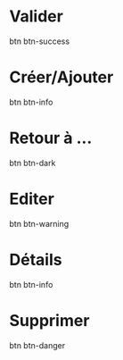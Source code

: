 # Valider
btn btn-success

# Créer/Ajouter
btn btn-info

# Retour à ...
btn btn-dark

# Editer
btn btn-warning

# Détails
btn btn-info

# Supprimer
btn btn-danger